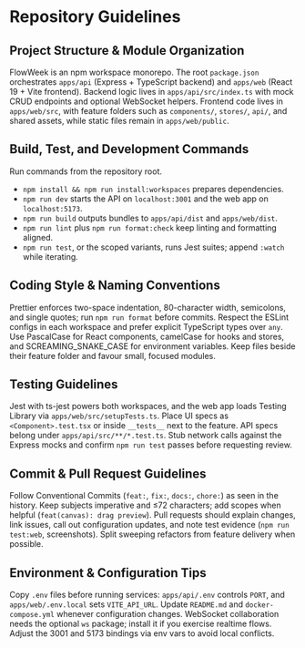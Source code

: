 # Repository Guidelines

## Project Structure & Module Organization
FlowWeek is an npm workspace monorepo. The root `package.json` orchestrates `apps/api` (Express + TypeScript backend) and `apps/web` (React 19 + Vite frontend). Backend logic lives in `apps/api/src/index.ts` with mock CRUD endpoints and optional WebSocket helpers. Frontend code lives in `apps/web/src`, with feature folders such as `components/`, `stores/`, `api/`, and shared assets, while static files remain in `apps/web/public`.

## Build, Test, and Development Commands
Run commands from the repository root. 
- `npm install && npm run install:workspaces` prepares dependencies.
- `npm run dev` starts the API on `localhost:3001` and the web app on `localhost:5173`.
- `npm run build` outputs bundles to `apps/api/dist` and `apps/web/dist`.
- `npm run lint` plus `npm run format:check` keep linting and formatting aligned.
- `npm run test`, or the scoped variants, runs Jest suites; append `:watch` while iterating.

## Coding Style & Naming Conventions
Prettier enforces two-space indentation, 80-character width, semicolons, and single quotes; run `npm run format` before commits. Respect the ESLint configs in each workspace and prefer explicit TypeScript types over `any`. Use PascalCase for React components, camelCase for hooks and stores, and SCREAMING_SNAKE_CASE for environment variables. Keep files beside their feature folder and favour small, focused modules.

## Testing Guidelines
Jest with ts-jest powers both workspaces, and the web app loads Testing Library via `apps/web/src/setupTests.ts`. Place UI specs as `<Component>.test.tsx` or inside `__tests__` next to the feature. API specs belong under `apps/api/src/**/*.test.ts`. Stub network calls against the Express mocks and confirm `npm run test` passes before requesting review.

## Commit & Pull Request Guidelines
Follow Conventional Commits (`feat:`, `fix:`, `docs:`, `chore:`) as seen in the history. Keep subjects imperative and ≤72 characters; add scopes when helpful (`feat(canvas): drag preview`). Pull requests should explain changes, link issues, call out configuration updates, and note test evidence (`npm run test:web`, screenshots). Split sweeping refactors from feature delivery when possible.

## Environment & Configuration Tips
Copy `.env` files before running services: `apps/api/.env` controls `PORT`, and `apps/web/.env.local` sets `VITE_API_URL`. Update `README.md` and `docker-compose.yml` whenever configuration changes. WebSocket collaboration needs the optional `ws` package; install it if you exercise realtime flows. Adjust the 3001 and 5173 bindings via env vars to avoid local conflicts.
